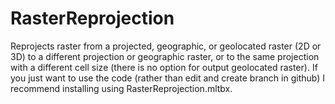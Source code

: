 # RasterReprojection
Reprojects raster from a projected, geographic, or geolocated raster (2D or 3D) to a different projection or geographic raster, or to the same projection with a different cell size (there is no option for output geolocated raster). If you just want to use the code (rather than edit and create branch in github) I recommend installing using RasterReprojection.mltbx.
